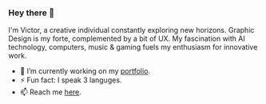 ### Hey there 💚

I'm Victor, a creative individual constantly exploring new horizons. Graphic Design is my forte, complemented by a bit of UX. My fascination with AI technology, computers, music & gaming fuels my enthusiasm for innovative work.

- 🔭 I’m currently working on my [portfolio](https://shad-cn-ui.vercel.app/).
- ⚡ Fun fact: I speak 3 languges.
- 📫 Reach me [here](https://victortonu.myportfolio.com/contact).

